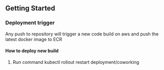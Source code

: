 ## Getting Started

### Deployment trigger
Any push to repository will trigger a new code build on aws and push the latest docker image to ECR

#### How to deploy new build 
1. Run command kubectl rollout restart deployment/coworking
